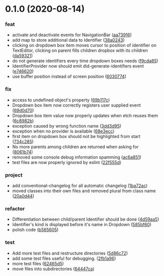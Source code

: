 # 0.1.0 (2020-08-14)


### feat

* activate and deactivate events for NavigationBar ([aa73916](https://github.com/EnterTheNameHere/dropdown-navigation-bar/commit/aa73916dabb8ba845e43cfa2bbb5b24381d02706))
* add map to store additional data to Identifier ([38a0243](https://github.com/EnterTheNameHere/dropdown-navigation-bar/commit/38a024320e56737a6845086f8aab8afbba5113ba))
* clicking on dropdown box item moves cursor to position of identifier on TextEditor, clicking on parent fills children dropbox with its children ([da59321](https://github.com/EnterTheNameHere/dropdown-navigation-bar/commit/da59321884b08e093e133bde9b3abeed1ace1687))
* do not generate identifiers every time dropdown boxes needs  ([f9cda85](https://github.com/EnterTheNameHere/dropdown-navigation-bar/commit/f9cda85323d826336d84811034e05cbcb14a4c92))
* IdentifierProvider now should emit did-generate-identifiers event  ([e746620](https://github.com/EnterTheNameHere/dropdown-navigation-bar/commit/e746620676d2875e3596e44b8502e6769a16b149))
* use buffer position instead of screen position ([6030774](https://github.com/EnterTheNameHere/dropdown-navigation-bar/commit/603077441f5d33c2ffeee915d60f3d054a7395ad))

### fix

* access to undefined object's property ([69b117c](https://github.com/EnterTheNameHere/dropdown-navigation-bar/commit/69b117c3fcb674576e1daacdede21afd69cb99d7))
* Dropdown box item now correctly registers user supplied event  ([69d0d70](https://github.com/EnterTheNameHere/dropdown-navigation-bar/commit/69d0d70c7de2d6f8f705eb8675137e795abbcb65))
* Dropdown box item value now properly updates when etch reuses them  ([6c8982b](https://github.com/EnterTheNameHere/dropdown-navigation-bar/commit/6c8982b59dd4a1e7743b832f9f3ba665bb05473c))
* exception caused by wrong function name ([3dd3d95](https://github.com/EnterTheNameHere/dropdown-navigation-bar/commit/3dd3d952f9ec048e49302badc8f757292137da73))
* exception when no provider is available ([68e3ecc](https://github.com/EnterTheNameHere/dropdown-navigation-bar/commit/68e3ecc9b96bd6c8215ba36bb42caa5e6f661698))
* first item on dropdown box should not be highlighted from start ([734c285](https://github.com/EnterTheNameHere/dropdown-navigation-bar/commit/734c2854579041eaf5304fea9c858852eda1bc94))
* No more parents among children are returned when asking for  ([8061b74](https://github.com/EnterTheNameHere/dropdown-navigation-bar/commit/8061b7498d87972b13899c78122a2292cc25a854))
* removed some console debug information spamming ([ac6a851](https://github.com/EnterTheNameHere/dropdown-navigation-bar/commit/ac6a85104faa314d4db4e01b1224a1d006f8fa3d))
* test files are now properly ignored by eslint ([22f555d](https://github.com/EnterTheNameHere/dropdown-navigation-bar/commit/22f555d35a88463c2d09cc2aa97843779c7122c0))

### project

* add conventional-changelog for all automatic changelog  ([1ba72ac](https://github.com/EnterTheNameHere/dropdown-navigation-bar/commit/1ba72ace6f1acd21bc4aaa5397ce05925e4d0245))
* moved classes into their own files and removed plural from class name ([20a0d44](https://github.com/EnterTheNameHere/dropdown-navigation-bar/commit/20a0d44cb392e74dd3edd9cb069143dbbb97435a))

### refactor

* Differentiation between child/parent Identifier should be done  ([4d59aa5](https://github.com/EnterTheNameHere/dropdown-navigation-bar/commit/4d59aa54c91484da34075e37bd274e80e7515892))
* Identifier's kind is displayed before it's name in Dropdown  ([585bf60](https://github.com/EnterTheNameHere/dropdown-navigation-bar/commit/585bf6019845806172248603815873124b9fd617))
* polish code ([b565605](https://github.com/EnterTheNameHere/dropdown-navigation-bar/commit/b56560507e89bc2e3233d31f6fe17fc2dba375a5))

### test

* Add more test files and restructure directories ([5d86c72](https://github.com/EnterTheNameHere/dropdown-navigation-bar/commit/5d86c723cbd33322a9b57c7783375194f1e6ea4c))
* add some test files useful for debugging. ([2fb1a96](https://github.com/EnterTheNameHere/dropdown-navigation-bar/commit/2fb1a96aaaee9d7a6edc734b8deea5a2dab5d3e8))
* more test files ([62465d5](https://github.com/EnterTheNameHere/dropdown-navigation-bar/commit/62465d5bd661ddaee1443b0e9421722953d05b84))
* move files into subdirectories ([64447ca](https://github.com/EnterTheNameHere/dropdown-navigation-bar/commit/64447ca054e9170fc9eb8a71382db7e1e001e053))



